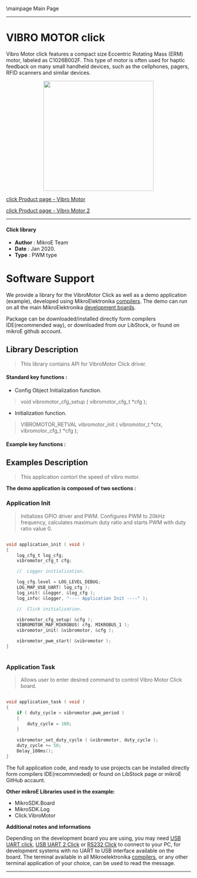\mainpage Main Page
 
---
# VIBRO MOTOR click

Vibro Motor click features a compact size Eccentric Rotating Mass (ERM) motor, labeled as C1026B002F. This type of motor is often used for haptic feedback on many small handheld devices, such as the cellphones, pagers, RFID scanners and similar devices. 

<p align="center">
  <img src="https://download.mikroe.com/images/click_for_ide/grupe/vibro-motor-click-group.png" height=300px>
</p>

[click Product page - Vibro Motor ](<https://www.mikroe.com/vibro-motor-click>)

[click Product page - Vibro Motor 2 ](<https://www.mikroe.com/vibro-motor-2-click>)

---


#### Click library 

- **Author**        : MikroE Team
- **Date**          : Jan 2020.
- **Type**          : PWM type


# Software Support

We provide a library for the VibroMotor Click 
as well as a demo application (example), developed using MikroElektronika 
[compilers](https://shop.mikroe.com/compilers). 
The demo can run on all the main MikroElektronika [development boards](https://shop.mikroe.com/development-boards).

Package can be downloaded/installed directly form compilers IDE(recommended way), or downloaded from our LibStock, or found on mikroE github account. 

## Library Description

> This library contains API for VibroMotor Click driver.

#### Standard key functions :

- Config Object Initialization function.
> void vibromotor_cfg_setup ( vibromotor_cfg_t *cfg ); 
 
- Initialization function.
> VIBROMOTOR_RETVAL vibromotor_init ( vibromotor_t *ctx, vibromotor_cfg_t *cfg );



#### Example key functions :


## Examples Description

> This application contorl the speed of vibro motor.


**The demo application is composed of two sections :**

### Application Init 

> Initializes GPIO driver and PWM. Configures PWM to 20kHz frequency, calculates maximum duty ratio and starts PWM with duty ratio value 0.

```c

void application_init ( void )
{
    log_cfg_t log_cfg;
    vibromotor_cfg_t cfg;

    //  Logger initialization.

    log_cfg.level = LOG_LEVEL_DEBUG;
    LOG_MAP_USB_UART( log_cfg );
    log_init( &logger, &log_cfg );
    log_info( &logger, "---- Application Init ----" );

    //  Click initialization.

    vibromotor_cfg_setup( &cfg );
    VIBROMOTOR_MAP_MIKROBUS( cfg, MIKROBUS_1 );
    vibromotor_init( &vibromotor, &cfg );

    vibromotor_pwm_start( &vibromotor );
}
  
```

### Application Task

> Allows user to enter desired command to control Vibro Motor  Click board.

```c

void application_task ( void )
{
    if ( duty_cycle > vibromotor.pwm_period )
    {
        duty_cycle = 100;
    }
    
    vibromotor_set_duty_cycle ( &vibromotor, duty_cycle );
    duty_cycle += 50;
    Delay_100ms();
}  

```

The full application code, and ready to use projects can be  installed directly form compilers IDE(recommneded) or found on LibStock page or mikroE GitHub accaunt.

**Other mikroE Libraries used in the example:** 

- MikroSDK.Board
- MikroSDK.Log
- Click.VibroMotor

**Additional notes and informations**

Depending on the development board you are using, you may need 
[USB UART click](https://shop.mikroe.com/usb-uart-click), 
[USB UART 2 Click](https://shop.mikroe.com/usb-uart-2-click) or 
[RS232 Click](https://shop.mikroe.com/rs232-click) to connect to your PC, for 
development systems with no UART to USB interface available on the board. The 
terminal available in all Mikroelektronika 
[compilers](https://shop.mikroe.com/compilers), or any other terminal application 
of your choice, can be used to read the message.



---
